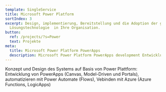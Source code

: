 ```yaml
---
template: SingleService
title: Microsoft Power Platform
sortIndex: 3
excerpt: Design, implementierung, Bereitstellung und die Adoption der gesamten
  Lösungstechnologie  in Ihre Organisation.
button:
  ref: /projects/?s=Power
  text: Projekte
meta:
  title: Microsoft Power Platform PowerApps
  description: Microsoft Power Platform PowerApps development Entwicklung
---
```

Konzept und Design des Systems auf Basis von Power Plattform: Entwicklung von PowerApps (Canvas, Model-Driven und Portals), automatizieren mit Power Automate (Flows), Vebinden mit Azure (Azure Functions, LogicApps)